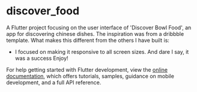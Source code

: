 # discover_food

A Flutter project focusing on the user interface of 'Discover Bowl Food', an app for discovering chinese dishes. The inspiration was from a dribbble template.
What makes this different from the others I have built is:
- I focused on making it responsive to all screen sizes.
And dare I say, it was a success
Enjoy!



For help getting started with Flutter development, view the
[online documentation](https://docs.flutter.dev/), which offers tutorials,
samples, guidance on mobile development, and a full API reference.
